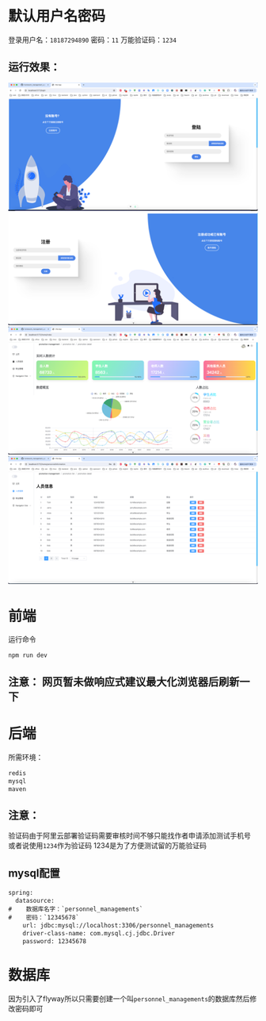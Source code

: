 
# 默认用户名密码
登录用户名：`18187294890`
密码：`11`
万能验证码：`1234`
## 运行效果：
![img.png](img.png)
![img_1.png](img_1.png)
![img_2.png](img_2.png)
![img_3.png](img_3.png)
# 前端
运行命令
```
npm run dev
```
## 注意： 网页暂未做响应式建议最大化浏览器后刷新一下



# 后端
所需环境：
```
redis
mysql
maven
```
## 注意：
验证码由于阿里云部署验证码需要审核时间不够只能找作者申请添加测试手机号
或者说使用`1234`作为验证码
1234是为了方便测试留的万能验证码
## mysql配置
```
spring:
  datasource:
#    数据库名字：`personnel_managements`
#    密码：`12345678`
    url: jdbc:mysql://localhost:3306/personnel_managements
    driver-class-name: com.mysql.cj.jdbc.Driver
    password: 12345678
```

# 数据库
因为引入了flyway所以只需要创建一个叫`personnel_managements`的数据库然后修改密码即可

